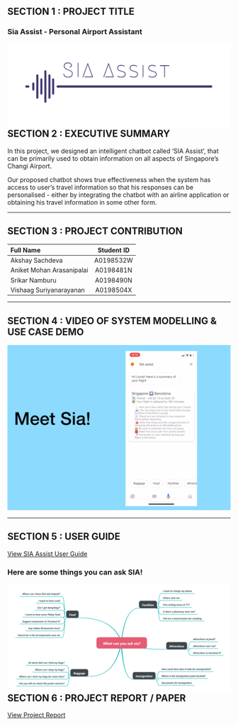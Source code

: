 ## SECTION 1 : PROJECT TITLE
### Sia Assist - Personal Airport Assistant

<img src="Miscellaneous/logo.png"
     style="float: left; margin-right: 0px;" />

---
## SECTION 2 : EXECUTIVE SUMMARY

In this project, we designed an intelligent chatbot called ‘SIA Assist’, that
can be primarily used to obtain information on all aspects of Singapore’s Changi Airport.

Our proposed chatbot shows true effectiveness when the system has access to user’s travel
information so that his responses can be personalised - either by integrating the chatbot with
an airline application or obtaining his travel information in some other form.

---
## SECTION 3 : PROJECT CONTRIBUTION

| Full Name | Student ID |
| :------------ |:---------------:| 
| Akshay Sachdeva | A0198532W | 
| Aniket Mohan Arasanipalai | A0198481N |
| Srikar Namburu | A0198490N |
| Vishaag Suriyanarayanan | A0198504X | 


---
## SECTION 4 : VIDEO OF SYSTEM MODELLING & USE CASE DEMO

[![Demo Video](https://github.com/SrikarNamburu/siaAssist/blob/master/Miscellaneous/Video%20thumbnail.png)](https://drive.google.com/open?id=1NxGUT9XEwIRaKspKbFDFehh8Y2ogrP7H)

---
## SECTION 5 : USER GUIDE

[View SIA Assist User Guide](https://github.com/SrikarNamburu/siaAssist/blob/master/Project%20User%20Guide/SIA%20User%20Guide.pdf)


### Here are some things you can ask SIA!
<img src="Miscellaneous/Capture.PNG"
     style="float: left; margin-right: 0px;" />

---
## SECTION 6 : PROJECT REPORT / PAPER

[View Project Report](https://github.com/SrikarNamburu/siaAssist/blob/master/Project%20Report/SIA%20ASSIST%20Project%20Report.pdf)
